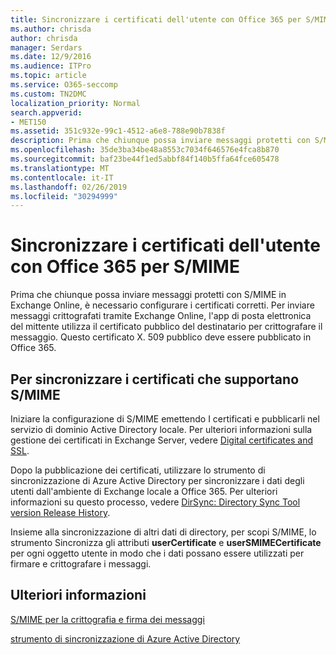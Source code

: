 ```yaml
---
title: Sincronizzare i certificati dell'utente con Office 365 per S/MIME
ms.author: chrisda
author: chrisda
manager: Serdars
ms.date: 12/9/2016
ms.audience: ITPro
ms.topic: article
ms.service: O365-seccomp
ms.custom: TN2DMC
localization_priority: Normal
search.appverid:
- MET150
ms.assetid: 351c932e-99c1-4512-a6e8-788e90b7838f
description: Prima che chiunque possa inviare messaggi protetti con S/MIME, è necessario configurare i certificati appropriati. Per inviare messaggi crittografati tramite Exchange Online, il programma di posta elettronica del mittente utilizza il certificato pubblico del destinatario per crittografare il messaggio. Il certificato X.509 pubblico deve essere pubblicato in Office 365.
ms.openlocfilehash: 35de3ba34be48a8553c7034f646576e4fca8b870
ms.sourcegitcommit: baf23be44f1ed5abbf84f140b5ffa64fce605478
ms.translationtype: MT
ms.contentlocale: it-IT
ms.lasthandoff: 02/26/2019
ms.locfileid: "30294999"
---
```

# <a name="sync-user-certificates-to-office-365-for-smime"></a>Sincronizzare i certificati dell'utente con Office 365 per S/MIME

Prima che chiunque possa inviare messaggi protetti con S/MIME in Exchange Online, è necessario configurare i certificati corretti. Per inviare messaggi crittografati tramite Exchange Online, l'app di posta elettronica del mittente utilizza il certificato pubblico del destinatario per crittografare il messaggio. Questo certificato X. 509 pubblico deve essere pubblicato in Office 365.

## <a name="to-sync-certificates-that-support-smime"></a>Per sincronizzare i certificati che supportano S/MIME

Iniziare la configurazione di S/MIME emettendo I certificati e pubblicarli nel servizio di dominio Active Directory locale. Per ulteriori informazioni sulla gestione dei certificati in Exchange Server, vedere [Digital certificates and SSL](http://technet.microsoft.com/library/a9e2e08c-d46a-4135-a387-eb653212b676.aspx).

Dopo la pubblicazione dei certificati, utilizzare lo strumento di sincronizzazione di Azure Active Directory per sincronizzare i dati degli utenti dall'ambiente di Exchange locale a Office 365. Per ulteriori informazioni su questo processo, vedere [DirSync: Directory Sync Tool version Release History](https://go.microsoft.com/fwlink/p/?LinkId=392587).

Insieme alla sincronizzazione di altri dati di directory, per scopi S/MIME, lo strumento Sincronizza gli attributi **userCertificate** e **userSMIMECertificate** per ogni oggetto utente in modo che i dati possano essere utilizzati per firmare e crittografare i messaggi.

## <a name="more-information"></a>Ulteriori informazioni

[S/MIME per la crittografia e firma dei messaggi](s-mime-for-message-signing-and-encryption.md)

[strumento di sincronizzazione di Azure Active Directory](https://go.microsoft.com/fwlink/p/?LinkId=392587)

